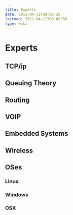 ```yaml
---
title: Experts
date: 2011-04-11T08:06:29
lastmod: 2011-04-11T08:08:58
type: wiki
---
```

Experts
=======

TCP/ip
------

Queuing Theory
--------------

Routing
-------

VOIP
----

Embedded Systems
----------------

Wireless
--------

OSes
----

### Linux

### Windows

### OSX
